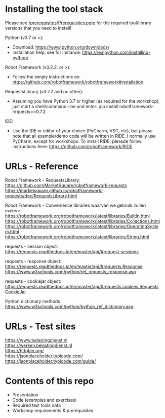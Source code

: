 # Installing the tool stack

Please see <a href=https://github.com/MichaelHallik/robocon2021/blob/main/prerequisites/Prerequisites.pptx>/prerequisites/Prerequisites.pptx</a> for the required tool/library versions that you need to install!

Python (v3.7 or >):  
  - Download: https://www.python.org/downloads/  
  - Installation help, see for instance: https://realpython.com/installing-python/  

Robot Framework (v3.2.2. or >):  
  - Follow the simply instructions on: https://github.com/robotframework/robotframework#installation  

RequestsLibrary (v0.7.2 and no other):  
  - Assuming you have Python 3.7 or higher (as required for the workshop), just start a shell/command-line and enter: pip install robotframework-requests==0.7.2  
  
IDE:  
  - Use the IDE or editor of your choice (PyCharm, VSC, etc), but please note that all example/demo code will be written in RIDE. I normally use PyCharm, except for workshops. To install RIDE, pleasde follow instructions here: https://github.com/robotframework/RIDE

# URLs - Reference  

Robot Framework - RequestsLibrary:  
  https://github.com/MarketSquare/robotframework-requests  
  https://marketsquare.github.io/robotframework-requests/doc/RequestsLibrary.html  

Robot Framework - Convenience libraries waarvan we gebruik zullen maken:  
  https://robotframework.org/robotframework/latest/libraries/BuiltIn.html  
  https://robotframework.org/robotframework/latest/libraries/Collections.html  
  https://robotframework.org/robotframework/latest/libraries/OperatingSystem.html  
  https://robotframework.org/robotframework/latest/libraries/String.html  

requests - session object:  
  https://requests.readthedocs.io/en/master/api/#request-sessions  

requests - response object:  
  https://requests.readthedocs.io/en/master/api/#requests.Response  
  https://www.w3schools.com/python/ref_requests_response.asp  

requests - cookiejar object:  
  https://requests.readthedocs.io/en/master/api/#requests.cookies.RequestsCookieJar  

Python dictionary methods  
  https://www.w3schools.com/python/python_ref_dictionary.asp  

# URLs - Test sites 

  https://www.belastingdienst.nl  
  https://werken.belastingdienst.nl  
  https://httpbin.org/  
  https://jsonplaceholder.typicode.com/  
  https://jsonplaceholder.typicode.com/guide/  

# Contents of this repo

- Presentation
- Code (examples and exercises)
- Required test tools data
- Workshop requirements & prerequisites
